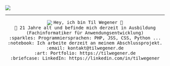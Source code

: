 
<img src="https://raw.githubusercontent.com/tilwegener/README/master/GitHub.png"/>
 <hr></hr>
<p align="center">
  <img align="center" src="https://raw.githubusercontent.com/tilwegener/tilwegener/master/wave.gif"/>
  <samp>
    Hey, ich bin Til Wegener 👋 <br>
    🏫 21 Jahre alt und befinde mich derzeit in Ausbildung (Fachinformatiker für Anwendungsentwicklung) <br>
    :sparkles: Programmiersprachen: PHP, JSS, CSS, Python ... <br>
    :notebook: Ich arbeite derzeit an meinem Abschlussprojekt.  <br>
    :email:	kontakt@tilwegener.de <br>
    :art: Portfolio: https://tilwegener.de <br>
    :briefcase: LinkedIn: https://linkedin.com/in/tilwegener <br>
  </samp>
</p>

